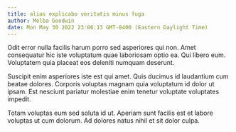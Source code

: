 ```yaml
---
title: alias explicabo veritatis minus fuga
author: Melba Goodwin
date: Mon May 30 2022 23:06:13 GMT-0400 (Eastern Daylight Time)
---
```

Odit error nulla facilis harum porro sed asperiores qui non. Amet consequatur hic iste voluptatum quae laboriosam optio ea. Qui libero eum. Voluptatem quia placeat eos deleniti numquam deserunt.

 Suscipit enim asperiores iste est qui amet. Quis ducimus id laudantium cum beatae dolores. Corporis voluptas magnam quia voluptatum id dolor ut ipsam. Est nesciunt pariatur molestiae enim tenetur voluptate voluptates impedit.

 Totam voluptas eum sed soluta id ut. Aperiam sunt facilis est et labore voluptas ut cum dolorum. Ad dolores natus nihil et sit dolor culpa.